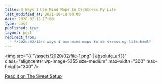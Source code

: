 ```yaml
---
title: 4 Ways I Use Mind Maps to De-Stress My Life
last_modified_at: 2021-10-10 00:00
date: 2020-02-13 17:00
type: post
published: true
layout: post
redirect_from:
  - "/2020/02/13/4-ways-i-use-mind-maps-to-de-stress-my-life.html"
---
```

<img src="{{ "/assets/2020/02/file-1.png" | absolute_url }}" class="aligncenter wp-image-5355 size-medium" max-width="300" max-height="300" />  

<!--more-->

<a href="https://thesweetsetup.com/4-ways-i-use-mind-maps-to-de-stress-my-life/">Read it on The Sweet Setup</a>  
